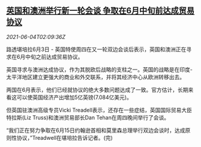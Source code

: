 <!--1622773862000-->
[英国和澳洲举行新一轮会谈 争取在6月中旬前达成贸易协议](https://cn.reuters.com/article/uk-au-trade-deal-0604-idCNKCS2DG06X)
------

<div><i>2021-06-04T02:09:36Z</i></div><p>路透堪培拉6月3日 - 英国特使周四在又一轮双边会谈后表示，英国和澳洲正在寻求在6月中旬之前达成贸易协议。</p><p>英国寻求与澳洲达成协议，作为其脱欧后战略的支柱之一。英国的战略是在印度-太平洋地区建立更强大的商业和外交联系，并将其经济中心从欧洲转移出去。</p><p>两国在6月表示，他们已经就协议的绝大多数问题达成了一致。官方估计，长期来看这可以使英国经济产出增加5亿英镑(7.084亿美元)。</p><p>但英国驻澳洲高级专员Vicki Treadell表示，还存在一些症结，英国国际贸易大臣特拉斯(Liz Truss)和澳洲贸易部长Dan Tehan在周四晚间举行了会谈。</p><p>“我们正在努力争取在6月15日约翰逊首相和莫里森总理举行双边会谈时，达成原则性协议，”Treadwell在堪培拉告诉记者。(完)</p>

